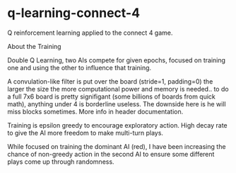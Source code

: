 # q-learning-connect-4
Q reinforcement learning applied to the connect 4 game. 


About the Training

  Double Q Learning, two AIs compete for given epochs, focused on training one and using the other to influence that training. 

  A convulation-like filter is put over the board (stride=1, padding=0) the larger the size the more computational power and memory is needed.. to do a full 7x6 
  board is pretty signifigant (some billions of boards from quick math), anything under 4 is borderline useless. The downside here is he will miss blocks sometimes.
  More info in header documentation.
  
  Training is epsilon greedy to encourage exploratory action. High decay rate to give the AI more freedom to make multi-turn plays. 
  
  While focused on training the dominant AI (red), I have been increasing the chance of non-greedy action in the second AI to ensure some different plays come up 
  through randomness. 
  
  
